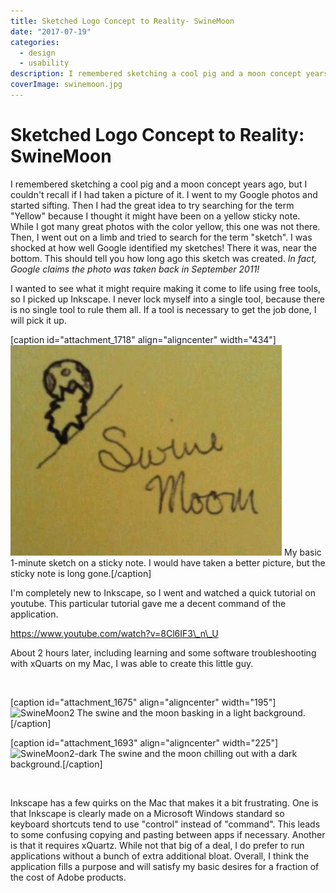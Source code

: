 ```yaml
---
title: Sketched Logo Concept to Reality- SwineMoon
date: "2017-07-19"
categories: 
  - design
  - usability
description: I remembered sketching a cool pig and a moon concept years ago, but I couldn't recall if I had taken a picture of it. I went to my Google photos and started sifting. Then I had the great idea to try searching for the term \"Yellow\" because I thought it might have been on a yellow sticky note. While I got many great photos with the color yellow, this one was not there. Then, I went out on a limb and tried to search for the term \"sketch\". I was shocked at how well Google identified my sketches! There it was, near the bottom. This should tell you how long ago this sketch was created. _In fact, Google claims the photo was taken back in September 2011!_
coverImage: swinemoon.jpg
---
```


# Sketched Logo Concept to Reality: SwineMoon
I remembered sketching a cool pig and a moon concept years ago, but I couldn't recall if I had taken a picture of it. I went to my Google photos and started sifting. Then I had the great idea to try searching for the term "Yellow" because I thought it might have been on a yellow sticky note. While I got many great photos with the color yellow, this one was not there. Then, I went out on a limb and tried to search for the term "sketch". I was shocked at how well Google identified my sketches! There it was, near the bottom. This should tell you how long ago this sketch was created. _In fact, Google claims the photo was taken back in September 2011!_

I wanted to see what it might require making it come to life using free tools, so I picked up Inkscape. I never lock myself into a single tool, because there is no single tool to rule them all. If a tool is necessary to get the job done, I will pick it up.

\[caption id="attachment\_1718" align="aligncenter" width="434"\]![swinemoon.jpg](./images/swinemoon.jpg) My basic 1-minute sketch on a sticky note. I would have taken a better picture, but the sticky note is long gone.\[/caption\]

I'm completely new to Inkscape, so I went and watched a quick tutorial on youtube. This particular tutorial gave me a decent command of the application.

https://www.youtube.com/watch?v=8Cl6IF3\_n\_U

About 2 hours later, including learning and some software troubleshooting with xQuarts on my Mac, I was able to create this little guy.

 

\[caption id="attachment\_1675" align="aligncenter" width="195"\]![SwineMoon2](https://joshualowrycom.files.wordpress.com/2017/07/swinemoon2.png?w=195) The swine and the moon basking in a light background.\[/caption\]

\[caption id="attachment\_1693" align="aligncenter" width="225"\]![SwineMoon2-dark](https://joshualowrycom.files.wordpress.com/2017/07/swinemoon2-dark1.png?w=225) The swine and the moon chilling out with a dark background.\[/caption\]

 

Inkscape has a few quirks on the Mac that makes it a bit frustrating. One is that Inkscape is clearly made on a Microsoft Windows standard so keyboard shortcuts tend to use "control" instead of "command". This leads to some confusing copying and pasting between apps if necessary. Another is that it requires xQuartz. While not that big of a deal, I do prefer to run applications without a bunch of extra additional bloat. Overall, I think the application fills a purpose and will satisfy my basic desires for a fraction of the cost of Adobe products.
